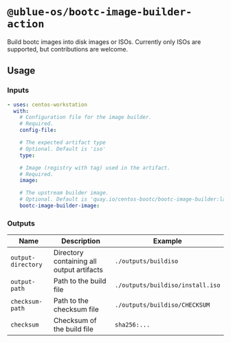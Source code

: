 # `@ublue-os/bootc-image-builder-action`

Build bootc images into disk images or ISOs. Currently only ISOs are supported, but contributions are welcome.

## Usage

### Inputs

```yaml
- uses: centos-workstation
  with:
    # Configuration file for the image builder.
    # Required.
    config-file:

    # The expected artifact type
    # Optional. Default is 'iso'
    type:

    # Image (registry with tag) used in the artifact.
    # Required.
    image:

    # The upstream builder image.
    # Optional. Default is 'quay.io/centos-bootc/bootc-image-builder:latest'
    bootc-image-builder-image:
```

### Outputs

| Name | Description | Example |
| - | - | - |
| `output-directory` | Directory containing all output artifacts | `./outputs/buildiso` |
| `output-path` | Path to the build file | `./outputs/buildiso/install.iso` |
| `checksum-path` | Path to the checksum file | `./outputs/buildiso/CHECKSUM` |
| `checksum` | Checksum of the build file | `sha256:...` |
